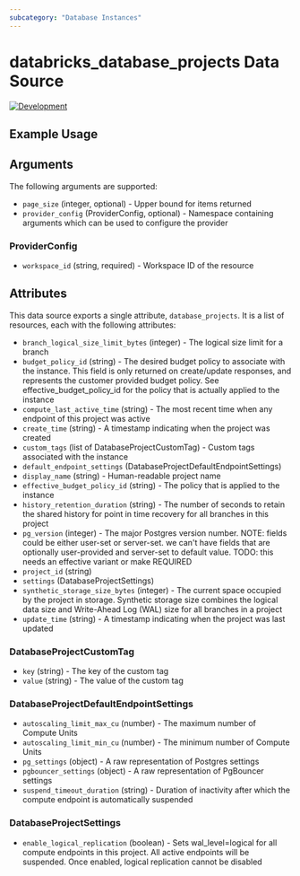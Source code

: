 ```yaml
---
subcategory: "Database Instances"
---
```

# databricks_database_projects Data Source
[![Development](https://img.shields.io/badge/Release_Stage-Development-red)](https://docs.databricks.com/aws/en/release-notes/release-types)



## Example Usage


## Arguments
The following arguments are supported:
* `page_size` (integer, optional) - Upper bound for items returned
* `provider_config` (ProviderConfig, optional) - Namespace containing arguments which can be used to configure the provider

### ProviderConfig
* `workspace_id` (string, required) - Workspace ID of the resource


## Attributes
This data source exports a single attribute, `database_projects`. It is a list of resources, each with the following attributes:
* `branch_logical_size_limit_bytes` (integer) - The logical size limit for a branch
* `budget_policy_id` (string) - The desired budget policy to associate with the instance. This field is only returned on create/update responses,
  and represents the customer provided budget policy. See effective_budget_policy_id for the policy that is actually
  applied to the instance
* `compute_last_active_time` (string) - The most recent time when any endpoint of this project was active
* `create_time` (string) - A timestamp indicating when the project was created
* `custom_tags` (list of DatabaseProjectCustomTag) - Custom tags associated with the instance
* `default_endpoint_settings` (DatabaseProjectDefaultEndpointSettings)
* `display_name` (string) - Human-readable project name
* `effective_budget_policy_id` (string) - The policy that is applied to the instance
* `history_retention_duration` (string) - The number of seconds to retain the shared history for point in time recovery for all branches in this project
* `pg_version` (integer) - The major Postgres version number.
  NOTE: fields could be either user-set or server-set.
  we can't have fields that are optionally user-provided and server-set to default value.
  TODO: this needs an effective variant or make REQUIRED
* `project_id` (string)
* `settings` (DatabaseProjectSettings)
* `synthetic_storage_size_bytes` (integer) - The current space occupied by the project in storage. Synthetic storage size combines the logical data size and Write-Ahead Log (WAL) size for all branches in a project
* `update_time` (string) - A timestamp indicating when the project was last updated

### DatabaseProjectCustomTag
* `key` (string) - The key of the custom tag
* `value` (string) - The value of the custom tag

### DatabaseProjectDefaultEndpointSettings
* `autoscaling_limit_max_cu` (number) - The maximum number of Compute Units
* `autoscaling_limit_min_cu` (number) - The minimum number of Compute Units
* `pg_settings` (object) - A raw representation of Postgres settings
* `pgbouncer_settings` (object) - A raw representation of PgBouncer settings
* `suspend_timeout_duration` (string) - Duration of inactivity after which the compute endpoint is automatically suspended

### DatabaseProjectSettings
* `enable_logical_replication` (boolean) - Sets wal_level=logical for all compute endpoints in this project.
  All active endpoints will be suspended.
  Once enabled, logical replication cannot be disabled
